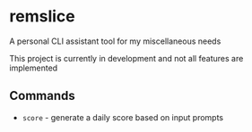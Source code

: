 # remslice

A personal CLI assistant tool for my miscellaneous needs

This project is currently in development and not all features are implemented

## Commands
- `score` - generate a daily score based on input prompts
